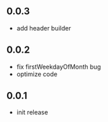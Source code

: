 ## 0.0.3

* add header builder

## 0.0.2

* fix firstWeekdayOfMonth bug
* optimize code

## 0.0.1

* init release
